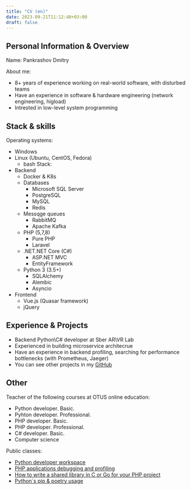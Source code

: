 ```yaml
---
title: "CV (en)"
date: 2023-09-21T11:12:40+03:00
draft: false
---
```

## Personal Information & Overview
Name: Pankrashov Dmitry

About me:
- 8+ years of experience working on real-world software, with disturbed teams
- Have an experience in software & hardware engineering (network engineering, higload)
- Intrested in low-level system programming

## Stack & skills
Operating systems:
* Windows
* Linux (Ubuntu, CentOS, Fedora)
	* bash
Stack:
* Backend
	* Docker & K8s
	* Databases
		* Microsoft SQL Server
		* PostgreSQL
		* MySQL
		* Redis
	* Messqge queues
		* RabbitMQ
		* Apache Kafka	
	* PHP (5,7,8)
		* Pure PHP
		* Laravel
	* .NET\.NET Core (C#)
		* ASP.NET MVC
		* EntityFramework
	* Python 3 (3.5+)
		* SQLAlchemy
		* Alembic
		* Asyncio
* Frontend
	* Vue.js (Quasar framework)
	* jQuery

## Experience & Projects
- Backend Python\C# developer at Sber AR\VR Lab
- Experienced in building microservice architecrue
- Have an experience in backend profiling, searching for performance bottlenecks (with Prometheus, Jaeger)
- You can see other projects in my [GitHub](https://github.com/dmitry8912)

## Other
Teacher of the following courses at OTUS online education:
- Python developer. Basic.
- Pyhton developer. Professional.
- PHP developer. Basic.
- PHP developer. Professional.
- C# developer. Basic.
- Computer science

Public classes:
- [Python developer workspace](https://www.youtube.com/watch?v=8qdG7ct9Eh8)
- [PHP applications debugging and profiling](https://www.youtube.com/watch?v=NxHpxH2eZiU)
- [How to write a shared library in C or Go for your PHP project](https://www.youtube.com/watch?v=YIjmCA9HmZE)
- [Python`s pip & poetry usage](https://www.youtube.com/watch?v=Yc2vYj7SSuw)

